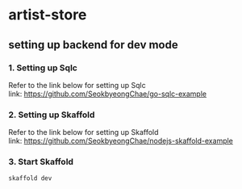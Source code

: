 # artist-store 

## setting up backend for dev mode

### 1. Setting up Sqlc
Refer to the link below for setting up Sqlc  
link: https://github.com/SeokbyeongChae/go-sqlc-example

### 2. Setting up Skaffold
Refer to the link below for setting up Skaffold  
link: https://github.com/SeokbyeongChae/nodejs-skaffold-example

### 3. Start Skaffold
```
skaffold dev
```
